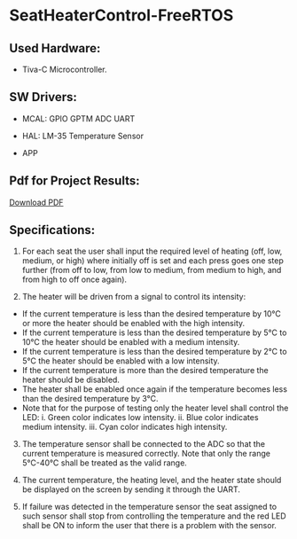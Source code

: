 # SeatHeaterControl-FreeRTOS

## Used Hardware:
- Tiva-C Microcontroller.

## SW Drivers:
- MCAL:
GPIO
GPTM
ADC
UART

- HAL:
LM-35 Temperature Sensor

- APP

## Pdf for Project Results: 
[Download PDF](https://github.com/EsraaKhaledMostafa/SeatHeaterControl-FreeRTOS/blob/main/RTOS_FinalProject_SubmissionDoc.pdf)


## Specifications:
1. For each seat the user shall input the required level of heating (off, low, medium, or high) where
initially off is set and each press goes one step further (from off to low, from low to medium, from
medium to high, and from high to off once again).

2. The heater will be driven from a signal to control its intensity:
- If the current temperature is less than the desired temperature by 10°C or more the heater
should be enabled with the high intensity.
- If the current temperature is less than the desired temperature by 5°C to 10°C the heater
should be enabled with a medium intensity.
- If the current temperature is less than the desired temperature by 2°C to 5°C the heater should
be enabled with a low intensity.
- If the current temperature is more than the desired temperature the heater should be
disabled.
- The heater shall be enabled once again if the temperature becomes less than the desired
temperature by 3°C.
- Note that for the purpose of testing only the heater level shall control the LED:
    i. Green color indicates low intensity.
    ii. Blue color indicates medium intensity.
    iii. Cyan color indicates high intensity.

3. The temperature sensor shall be connected to the ADC so that the current temperature is measured
correctly. Note that only the range 5°C-40°C shall be treated as the valid range.

4. The current temperature, the heating level, and the heater state should be displayed on the screen by
sending it through the UART.

5. If failure was detected in the temperature sensor the seat assigned to such sensor shall stop from
controlling the temperature and the red LED shall be ON to inform the user that there is a problem
with the sensor.
